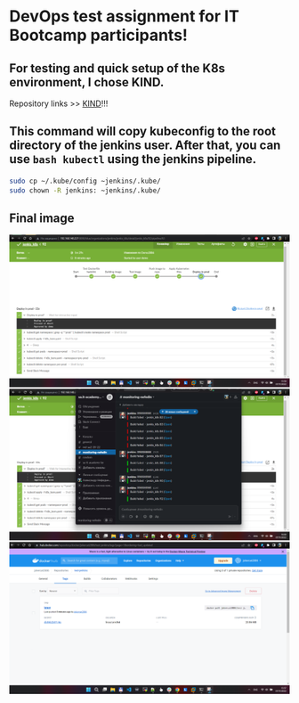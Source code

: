 # DevOps test assignment for IT Bootcamp participants!

## For testing and quick setup of the K8s environment, I chose KIND.
Repository links >> [KIND](https://github.com/kubernetes-sigs/kind)!!!




## This command will copy kubeconfig to the root directory of the jenkins user. After that, you can use ```bash kubectl``` using the jenkins pipeline.

```bash
sudo cp ~/.kube/config ~jenkins/.kube/
sudo chown -R jenkins: ~jenkins/.kube/
```


## Final image
![Image](./pic_pipline.png)
![Image](./pic_slack.png)
![Image](./pic_dockerHub.png)

